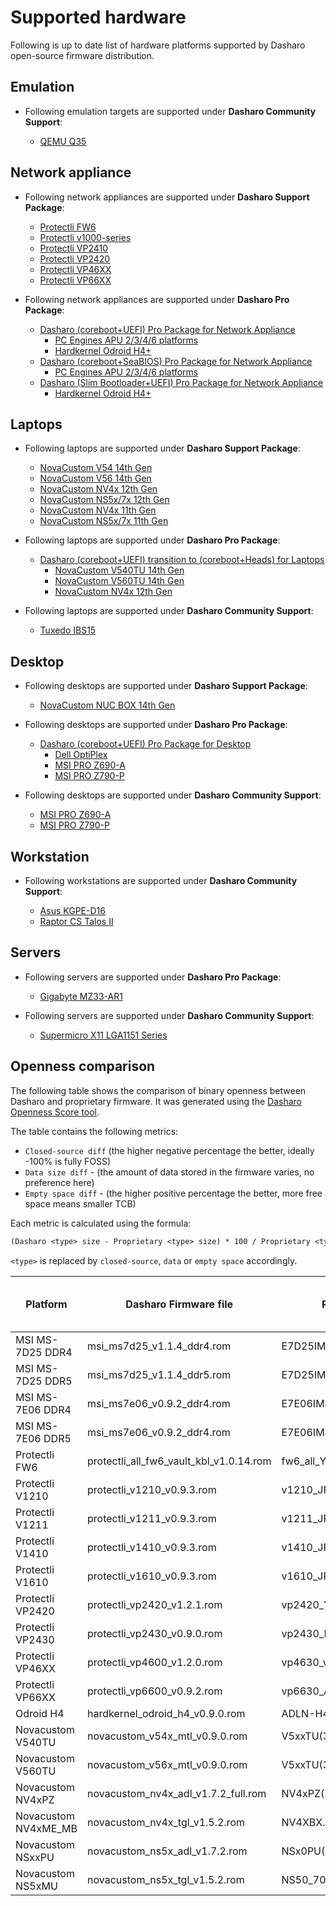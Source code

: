 # Supported hardware

Following is up to date list of hardware platforms supported by Dasharo
open-source firmware distribution.

## Emulation

* Following emulation targets are supported under **Dasharo Community Support**:

    - [QEMU Q35](qemu_q35/overview.md)

## Network appliance

* Following network appliances are supported under **Dasharo Support Package**:

    - [Protectli FW6](../unified/protectli/overview.md#fw6)
    - [Protectli v1000-series](../unified/protectli/overview.md#v1000-series)
    - [Protectli VP2410](../unified/protectli/overview.md#vp2410)
    - [Protectli VP2420](../unified/protectli/overview.md#vp2420)
    - [Protectli VP46XX](../unified/protectli/overview.md#vp46xx)
    - [Protectli VP66XX](../unified/protectli/overview.md#vp66xx)

* Following network appliances are supported under **Dasharo Pro Package**:

    - [Dasharo (coreboot+UEFI) Pro Package for Network Appliance](https://shop.3mdeb.com/product/1-year-dasharo-pro-package-for-network-appliance/)
        + [PC Engines APU 2/3/4/6 platforms](../variants/pc_engines/releases_uefi.md)
        + [Hardkernel Odroid H4+](../variants/hardkernel_odroid_h4/releases.md)
    - [Dasharo (coreboot+SeaBIOS) Pro Package for Network Appliance](https://shop.3mdeb.com/product/1-year-dasharo-pro-package-for-network-appliance-corebootseabios/)
        + [PC Engines APU 2/3/4/6 platforms](../variants/pc_engines/releases_seabios.md)
    - [Dasharo (Slim Bootloader+UEFI) Pro Package for Network Appliance](https://shop.3mdeb.com/product/dasharo-slim-bootloaderuefi-pro-package-for-network-appliance/)
        + [Hardkernel Odroid H4+](../variants/hardkernel_odroid_h4/releases_sbl.md)

## Laptops

* Following laptops are supported under **Dasharo Support Package**:

    - [NovaCustom V54 14th Gen](../unified/novacustom/overview.md)
    - [NovaCustom V56 14th Gen](../unified/novacustom/overview.md)
    - [NovaCustom NV4x 12th Gen](../unified/novacustom/overview.md)
    - [NovaCustom NS5x/7x 12th Gen](../unified/novacustom/overview.md)
    - [NovaCustom NV4x 11th Gen](../unified/novacustom/overview.md)
    - [NovaCustom NS5x/7x 11th Gen](../unified/novacustom/overview.md)

* Following laptops are supported under **Dasharo Pro Package**:

    - [Dasharo (coreboot+UEFI) transition to (coreboot+Heads) for Laptops](https://shop.3mdeb.com/product/dasharo-corebootuefi-pro-package-upgrade-to-corebootheads-for-laptop-users/)
        + [NovaCustom V540TU 14th Gen](https://docs.dasharo.com/variants/novacustom_v540tu/releases_heads/)
        + [NovaCustom V560TU 14th Gen](https://docs.dasharo.com/variants/novacustom_v560tu/releases_heads/)
        + [NovaCustom NV4x 12th Gen](https://docs.dasharo.com/variants/novacustom_nv4x_adl/releases_heads/)

* Following laptops are supported under **Dasharo Community Support**:

    - [Tuxedo IBS15](tuxedo_ibs15/releases.md)

## Desktop

* Following desktops are supported under **Dasharo Support Package**:

    - [NovaCustom NUC BOX 14th Gen](../unified/novacustom/overview.md)

* Following desktops are supported under **Dasharo Pro Package**:

    - [Dasharo (coreboot+UEFI) Pro Package for Desktop](https://shop.3mdeb.com/shop/dasharo-pro-package/1year-desktop/)
        + [Dell OptiPlex](dell_optiplex/overview.md)
        + [MSI PRO Z690-A](../unified/msi/overview.md)
        + [MSI PRO Z790-P](../unified/msi/overview.md)

* Following desktops are supported under **Dasharo Community Support**:

    - [MSI PRO Z690-A](../unified/msi/overview.md)
    - [MSI PRO Z790-P](../unified/msi/overview.md)

## Workstation

* Following workstations are supported under **Dasharo Community Support**:

    - [Asus KGPE-D16](asus_kgpe_d16/overview.md)
    - [Raptor CS Talos II](talos_2/overview.md)

## Servers

* Following servers are supported under **Dasharo Pro Package**:

    - [Gigabyte MZ33-AR1](gigabyte_mz33-ar1/overview.md)

* Following servers are supported under **Dasharo Community Support**:

    - [Supermicro X11 LGA1151 Series](supermicro_x11_lga1151_series/overview.md)

## Openness comparison

The following table shows the comparison of binary openness between Dasharo and
proprietary firmware. It was generated using the
[Dasharo Openness Score tool](../glossary.md/#dasharo-openness-score).

The table contains the following metrics:

* `Closed-source diff` (the higher negative percentage the better, ideally
  -100% is fully FOSS)
* `Data size diff` - (the amount of data stored in the firmware varies,
  no preference here)
* `Empty space diff` - (the higher positive percentage the better, more free
  space means smaller TCB)

Each metric is calculated using the formula:

```txt
(Dasharo <type> size - Proprietary <type> size) * 100 / Proprietary <type> size
```

`<type>` is replaced by `closed-source`, `data` or `empty space` accordingly.

| Platform | Dasharo Firmware file | Proprietary Firmware file | Closed-source diff [%] | Data size diff [%] | Empty space diff [%] |
| --- | --- | --- | --- | --- | --- |
| MSI MS-7D25 DDR4 | msi_ms7d25_v1.1.4_ddr4.rom | E7D25IMS.1L0 | -27.7 | 153.5 | -18.8 |
| MSI MS-7D25 DDR5 | msi_ms7d25_v1.1.4_ddr5.rom | E7D25IMS.AL0 | -27.8 | 153.4 | -18.8 |
| MSI MS-7E06 DDR4 | msi_ms7e06_v0.9.2_ddr4.rom | E7E06IMS.1F0 | -27.4 | 153.4 | -19.0 |
| MSI MS-7E06 DDR5 | msi_ms7e06_v0.9.2_ddr4.rom | E7E06IMS.AH0 | -27.4 | 149.9 | -19.0 |
| Protectli FW6 | protectli_all_fw6_vault_kbl_v1.0.14.rom | fw6_all_YKR6LV30.bin | -47.0 | 2163.8 | 116.8 |
| Protectli V1210 | protectli_v1210_v0.9.3.rom | v1210_JPL.2LAN.S4G.PCIE.6W.013.bin | -28.4 | 3595.6 | 21.9 |
| Protectli V1211 | protectli_v1211_v0.9.3.rom | v1211_JPL.2LAN.D8G.PCIE.6W.009.bin | -28.4 | 3595.6 | 21.9 |
| Protectli V1410 | protectli_v1410_v0.9.3.rom | v1410_JPL.4LAN.S8GB.PCIE.6W.007B.bin | -28.4 | 3595.6 | 22.0 |
| Protectli V1610 | protectli_v1610_v0.9.3.rom | v1610_JPL.6LAN.D16G.PCIE.007.bin | -28.4 | 3595.7 | 21.9 |
| Protectli VP2420 | protectli_vp2420_v1.2.1.rom | vp2420_YELD4L13P.bin | -25.4 | 4805.6 | -28.0 |
| Protectli VP2430 | protectli_vp2430_v0.9.0.rom | vp2430_PRALNDZ4L10.bin | -39.6 | 17376.5 | 2.1 |
| Protectli VP46XX | protectli_vp4600_v1.2.0.rom | vp4630_v2_YW6L2318.bin | -9.7 | 3790.8 | -72.9 |
| Protectli VP66XX | protectli_vp6600_v0.9.2.rom | vp6630_ADZ6L314.bin | -30.8 | 5152.2 | -28.9 |
| Odroid H4 | hardkernel_odroid_h4_v0.9.0.rom | ADLN-H4_B1.07.bin | -35.5 | 198.4 | -14.3 |
| Novacustom V540TU | novacustom_v54x_mtl_v0.9.0.rom | V5xxTU(32M).09 | -21.9 | -35.4 | -17.0 |
| Novacustom V560TU | novacustom_v56x_mtl_v0.9.0.rom | V5xxTU(32M).09 | -21.9 | -35.4 | -17.0 |
| Novacustom NV4xPZ | novacustom_nv4x_adl_v1.7.2_full.rom | NV4xPZ(32M).03 | -27.6 | -0.8 | 46.8 |
| Novacustom NV4xME_MB | novacustom_nv4x_tgl_v1.5.2.rom | NV4XBX.05 | -30.1 | 3.0 | -24.4 |
| Novacustom NSxxPU | novacustom_ns5x_adl_v1.7.2.rom | NSx0PU(32M).09 | -26.3 | -0.8 | -7.2 |
| Novacustom NS5xMU | novacustom_ns5x_tgl_v1.5.2.rom | NS50_70MU.16N | -30.6 | 2.9 | -23.4 |
